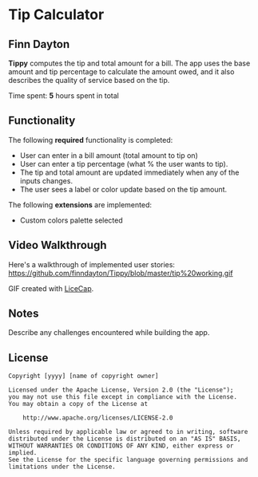 # Tip Calculator 

## Finn Dayton

**Tippy** computes the tip and total amount for a bill. The app uses the base amount and tip percentage to calculate the amount owed, and it also describes the quality of service based on the tip.

Time spent: **5** hours spent in total

## Functionality 

The following **required** functionality is completed:

* User can enter in a bill amount (total amount to tip on)
* User can enter a tip percentage (what % the user wants to tip).
* The tip and total amount are updated immediately when any of the inputs changes.
* The user sees a label or color update based on the tip amount. 

The following **extensions** are implemented:

* Custom colors palette selected

## Video Walkthrough

Here's a walkthrough of implemented user stories:
https://github.com/finndayton/Tippy/blob/master/tip%20working.gif

GIF created with [LiceCap](http://www.cockos.com/licecap/).

## Notes

Describe any challenges encountered while building the app.

## License

    Copyright [yyyy] [name of copyright owner]

    Licensed under the Apache License, Version 2.0 (the "License");
    you may not use this file except in compliance with the License.
    You may obtain a copy of the License at

        http://www.apache.org/licenses/LICENSE-2.0

    Unless required by applicable law or agreed to in writing, software
    distributed under the License is distributed on an "AS IS" BASIS,
    WITHOUT WARRANTIES OR CONDITIONS OF ANY KIND, either express or implied.
    See the License for the specific language governing permissions and
    limitations under the License.

